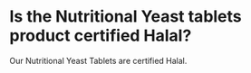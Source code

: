 # Is the Nutritional Yeast tablets product certified Halal?

Our Nutritional Yeast Tablets are certified Halal.